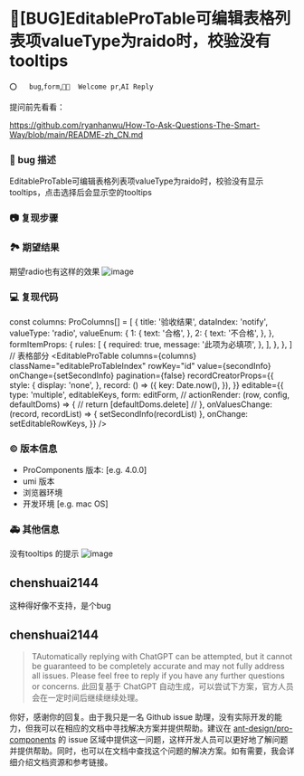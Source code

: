 # 🐛[BUG]EditableProTable可编辑表格列表项valueType为raido时，校验没有tooltips

`⭕️   bug`,`form`,`👏🏻  Welcome pr`,`AI Reply`

提问前先看看：

https://github.com/ryanhanwu/How-To-Ask-Questions-The-Smart-Way/blob/main/README-zh_CN.md

### 🐛 bug 描述

EditableProTable可编辑表格列表项valueType为raido时，校验没有显示tooltips，点击选择后会显示空的tooltips

### 📷 复现步骤

### 🏞 期望结果

期望radio也有这样的效果
![image](https://user-images.githubusercontent.com/46306108/161375860-217c7361-9f3c-4637-bd68-e02ab99b6cc0.png)

### 💻 复现代码

const columns: ProColumns<any>[] = [
{
title: '验收结果',
dataIndex: 'notify',
valueType: 'radio',
valueEnum: {
1: {
text: '合格',
},
2: {
text: '不合格',
},
},
formItemProps: {
rules: [
{
required: true,
message: '此项为必填项',
},
],
},
},
]
// 表格部分
<EditableProTable<any>
columns={columns}
className="editableProTableIndex"
rowKey="id"
value={secondInfo}
onChange={setSecondInfo}
pagination={false}
recordCreatorProps={{
              style: {
                display: 'none',
              },
              record: () => ({
                key: Date.now(),
              }),
            }}
editable={{
              type: 'multiple',
              editableKeys,
              form: editForm,
              // actionRender: (row, config, defaultDoms) => {
              //   return [defaultDoms.delete]
              // },
              onValuesChange: (record, recordList) => {
                setSecondInfo(recordList)
              },
              onChange: setEditableRowKeys,
            }}
/>

### © 版本信息

- ProComponents 版本: [e.g. 4.0.0]
- umi 版本
- 浏览器环境
- 开发环境 [e.g. mac OS]

### 🚑 其他信息

没有tooltips 的提示
![image](https://user-images.githubusercontent.com/46306108/161375949-b09b275d-3dde-4ae2-b8ad-9fc0e4ed201d.png)

## chenshuai2144

这种得好像不支持，是个bug

## chenshuai2144

> TAutomatically replying with ChatGPT can be attempted, but it cannot be guaranteed to be completely accurate and may not fully address all issues. Please feel free to reply if you have any further questions or concerns.
> 此回复基于 ChatGPT 自动生成，可以尝试下方案，官方人员会在一定时间后继续继续处理。

你好，感谢你的回复。由于我只是一名 Github issue 助理，没有实际开发的能力，但我可以在相应的文档中寻找解决方案并提供帮助。建议在 [ant-design/pro-components](https://github.com/ant-design/pro-components) 的 issue 区域中提供这一问题，这样开发人员可以更好地了解问题并提供帮助。同时，也可以在文档中查找这个问题的解决方案。如有需要，我会详细介绍文档资源和参考链接。
